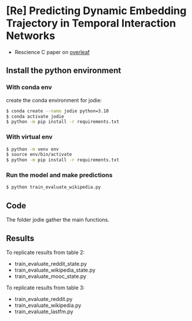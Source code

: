 # [Re] Predicting Dynamic Embedding Trajectory in Temporal Interaction Networks

- Rescience C paper on [overleaf](https://www.overleaf.com/read/yzdtjgjppgkg)

## Install the python environment 

### With conda env

create the conda environment for jodie: 
```bash
$ conda create --name jodie python=3.10
$ conda activate jodie
$ python -m pip install -r requirements.txt  
```

### With virtual env
```bash
$ python -m venv env
$ source env/bin/activate
$ python -m pip install -r requirements.txt  
```

### Run the model and make predictions

```bash
$ python train_evaluate_wikipedia.py
```

## Code

The folder jodie gather the main functions.

## Results

To replicate results from table 2:
- train_evaluate_reddit_state.py
- train_evaluate_wikipedia_state.py
- train_evaluate_mooc_state.py

To replicate results from table 3:
- train_evaluate_reddit.py
- train_evaluate_wikipedia.py
- train_evaluate_lastfm.py
